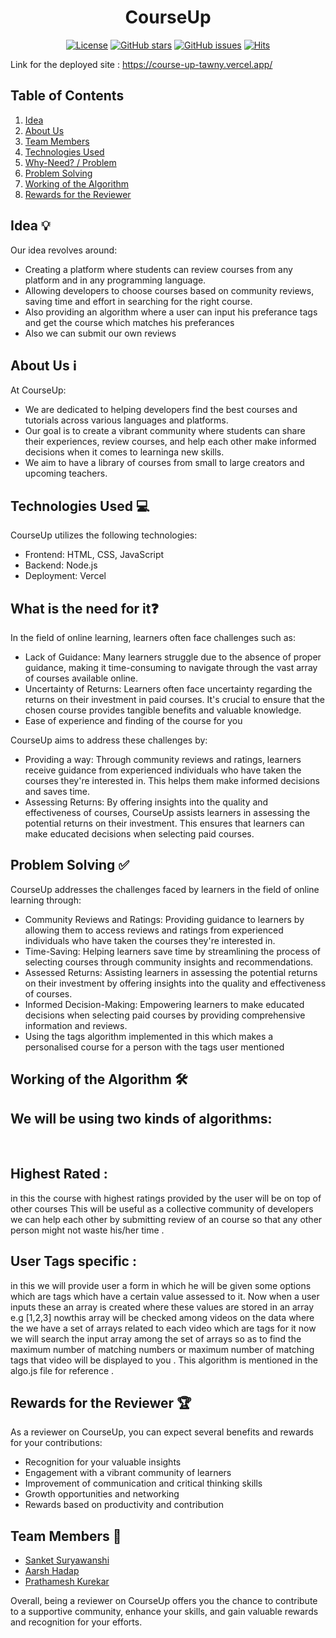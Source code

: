 <div align="center">
<h1> CourseUp </h1>

[![License](https://img.shields.io/badge/license-MIT-blue.svg)](https://opensource.org/licenses/MIT)
[![GitHub stars](https://img.shields.io/github/stars/sankezzz/COURSE-UP.svg?style=social)](https://github.com/sankezzz/COURSE-UP/stargazers)
[![GitHub issues](https://img.shields.io/github/issues/sankezzz/COURSE-UP.svg)](https://github.com/sankezzz/COURSE-UP/issues)
[![Hits](https://hits.seeyoufarm.com/api/count/incr/badge.svg?url=sankezzz/COURSE-UP)](https://hits.seeyoufarm.com)
</div>

Link for the deployed site : https://course-up-tawny.vercel.app/


## Table of Contents
1. [Idea](##idea)
2. [About Us](#about-us)
3. [Team Members](##team-members)
4. [Technologies Used](##technologies-used)
5. [Why-Need? / Problem](##why-need--problem)
6. [Problem Solving](##problem-solving)
7. [Working of the Algorithm](##working-of-the-algorithm)
8. [Rewards for the Reviewer](##rewards-for-the-reviewer)

## Idea 💡
Our idea revolves around:
- Creating a platform where students can review courses from any platform and in any programming language.
- Allowing developers to choose courses based on community reviews, saving time and effort in searching for the right course.
- Also providing an algorithm where a user can input his preferance tags and get the course which matches his preferances
- Also we can submit our own reviews

## About Us ℹ️
At CourseUp:
- We are dedicated to helping developers find the best courses and tutorials across various languages and platforms.
- Our goal is to create a vibrant community where students can share their experiences, review courses, and help each other make informed decisions when it comes to learninga new skills.
- We aim to have a library of courses from small to large creators and upcoming teachers.

## Technologies Used 💻
CourseUp utilizes the following technologies:
- Frontend: HTML, CSS, JavaScript
- Backend: Node.js
- Deployment: Vercel

## What is the need for it❓
In the field of online learning, learners often face challenges such as:
- Lack of Guidance: Many learners struggle due to the absence of proper guidance, making it time-consuming to navigate through the vast array of courses available online.
- Uncertainty of Returns: Learners often face uncertainty regarding the returns on their investment in paid courses. It's crucial to ensure that the chosen course provides tangible benefits and valuable knowledge.
- Ease of experience and finding of the course for you

CourseUp aims to address these challenges by:
- Providing a way: Through community reviews and ratings, learners receive guidance from experienced individuals who have taken the courses they're interested in. This helps them make informed decisions and saves time.
- Assessing Returns: By offering insights into the quality and effectiveness of courses, CourseUp assists learners in assessing the potential returns on their investment. This ensures that learners can make educated decisions when selecting paid courses.

## Problem Solving ✅
CourseUp addresses the challenges faced by learners in the field of online learning through:
- Community Reviews and Ratings: Providing guidance to learners by allowing them to access reviews and ratings from experienced individuals who have taken the courses they're interested in.
- Time-Saving: Helping learners save time by streamlining the process of selecting courses through community insights and recommendations.
- Assessed Returns: Assisting learners in assessing the potential returns on their investment by offering insights into the quality and effectiveness of courses.
- Informed Decision-Making: Empowering learners to make educated decisions when selecting paid courses by providing comprehensive information and reviews.
- Using the tags algorithm implemented in this which makes a personalised course for a person with the tags user mentioned

## Working of the Algorithm 🛠️
<h2>We will be using two kinds of algorithms:</h2><br>
<h2>Highest Rated :</h2>  in this the course with highest ratings provided by the user will be on top of other courses 
This will be useful as a collective community of developers we can help each other by submitting review of an course so that any other person might not waste his/her time .<br>

<h2>User Tags specific :</h2> in this we will provide user a form in which he will be given some options which are tags which have a certain value assessed to it. Now when a user inputs these an array is created where these values are stored in an array e.g [1,2,3] nowthis array will be checked among videos on the data where the we have a set of arrays related to each video which are tags for it now we will search the input array among the set of arrays so as to find the maximum number of matching numbers or maximum number of matching tags that video will be displayed to you . This algorithm is mentioned in the algo.js file for reference .

## Rewards for the Reviewer 🏆
As a reviewer on CourseUp, you can expect several benefits and rewards for your contributions:
- Recognition for your valuable insights
- Engagement with a vibrant community of learners
- Improvement of communication and critical thinking skills
- Growth opportunities and networking
- Rewards based on productivity and contribution

## Team Members 👥
- [Sanket Suryawanshi](https://github.com/sankezzz)
- [Aarsh Hadap](https://github.com/aarsh-hadap19)
- [Prathamesh Kurekar](https://github.com/prathamesshh)

Overall, being a reviewer on CourseUp offers you the chance to contribute to a supportive community, enhance your skills, and gain valuable rewards and recognition for your efforts.
